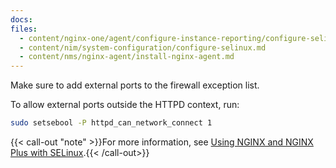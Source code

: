 ```yaml
---
docs:
files:
  - content/nginx-one/agent/configure-instance-reporting/configure-selinux.md
  - content/nim/system-configuration/configure-selinux.md
  - content/nms/nginx-agent/install-nginx-agent.md
---
```


Make sure to add external ports to the firewall exception list.

To allow external ports outside the HTTPD context, run:

```bash
sudo setsebool -P httpd_can_network_connect 1
```

{{< call-out "note" >}}For more information, see [Using NGINX and NGINX Plus with SELinux](https://www.nginx.com/blog/using-nginx-plus-with-selinux/).{{< /call-out>}}